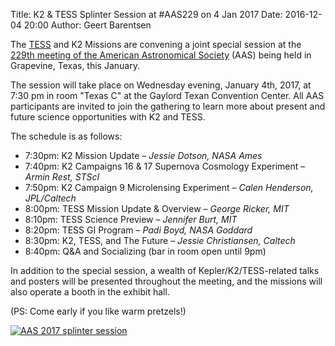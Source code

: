 Title: K2 & TESS Splinter Session at #AAS229 on 4 Jan 2017
Date: 2016-12-04 20:00
Author: Geert Barentsen

The [TESS](https://tess.gsfc.nasa.gov) and K2 Missions
are convening a joint special session at the
[229th meeting of the American Astronomical Society](http://aas.org/meetings/aas229) (AAS)
being held in Grapevine, Texas, this January.

The session will take place on Wednesday evening, January 4th, 2017,
at 7:30 pm in room "Texas C" at the Gaylord Texan Convention Center.
All AAS participants are invited to join the gathering to learn more
about present and future science opportunities with K2 and TESS.

The schedule is as follows:

 - 7:30pm: K2 Mission Update – <i>Jessie Dotson, NASA Ames</i>
 - 7:40pm: K2 Campaigns 16 & 17 Supernova Cosmology Experiment – <i>Armin Rest, STScI</i>
 - 7:50pm: K2 Campaign 9 Microlensing Experiment –
   <i>Calen Henderson, JPL/Caltech</i>
 - 8:00pm: TESS Mission Update & Overview – <i>George Ricker, MIT</i>
 - 8:10pm: TESS Science Preview –
   <i>Jennifer Burt, MIT</i>
 - 8:20pm: TESS GI Program – <i>Padi Boyd, NASA Goddard</i>
 - 8:30pm: K2, TESS, and The Future –
 <i>Jessie Christiansen, Caltech</i>
 - 8:40pm: Q&A and Socializing (bar in room open until 9pm)

In addition to the special session, a wealth of Kepler/K2/TESS-related
talks and posters will be presented throughout the meeting,
and the missions will also operate a booth in the exhibit hall.

(PS: Come early if you like warm pretzels!)

<a href='images/news/aas2017-k2-tess-splinter-meeting.jpg'><img src='images/news/aas2017-k2-tess-splinter-meeting.jpg' alt="AAS 2017 splinter session" class='img-responsive'></a>
